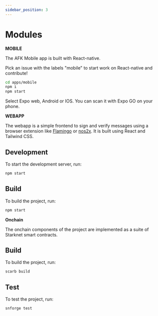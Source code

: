 ```yaml
---
sidebar_position: 3
---
```


# Modules

**MOBILE**

The AFK Mobile app is built with React-native.

Pick an issue with the labels "mobile" to start work on React-native and contribute!

```bash
cd apps/mobile
npm i
npm start
```

Select Expo web, Android or IOS. You can scan it with Expo GO on your phone.



**WEBAPP**

The webapp is a simple frontend to sign and verify messages using a browser extension like [Flamingo](https://www.getflamingo.org/) or [nos2x](https://github.com/fiatjaf/nos2x/). It is built using React and Tailwind CSS.

## Development

To start the development server, run:

```bash
npm start
```

## Build

To build the project, run:

```bash
npm start
```

**Onchain**

The onchain components of the project are implemented as a suite of Starknet smart contracts.

## Build

To build the project, run:

```bash
scarb build
```

## Test

To test the project, run:

```bash
snforge test
```